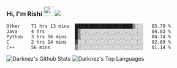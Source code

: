 ### Hi, I'm Rishi <img src="https://media.giphy.com/media/hvRJCLFzcasrR4ia7z/giphy.gif" width="25px" />  <img src="https://img.shields.io/badge/Data Scienctist-Python-blue?style=flat-square" />
<!--START_SECTION:waka-->
```text
Other    71 hrs 13 mins  █████████████████████▒░░░   85.79 % 
Java     4 hrs           █▒░░░░░░░░░░░░░░░░░░░░░░░   04.83 % 
Python   3 hrs 56 mins   █▒░░░░░░░░░░░░░░░░░░░░░░░   04.74 % 
C        2 hrs 14 mins   ▓░░░░░░░░░░░░░░░░░░░░░░░░   02.69 % 
C++      56 mins         ▒░░░░░░░░░░░░░░░░░░░░░░░░   01.14 % 
```
<!--END_SECTION:waka-->
<img alt="Darknez's Github Stats" src="https://github-readme-stats.vercel.app/api?username=Darknez07&show_icons=true&count_private=true&theme=dark" />
<img alt="Darknez's Top Languages" src="https://github-readme-stats.vercel.app/api/top-langs/?username=Darknez07&langs_count=5&theme=tokyonight" />
